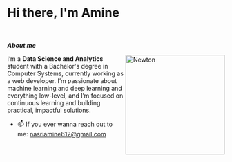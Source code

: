 
<h1><b>Hi there, I'm </b>Amine</h1>
<br>

***About me***

<img align="right" width=230px alt="Newton" src="https://cdn.thecollector.com/wp-content/uploads/2023/06/isaac-newton-optics-light.jpg"/>

I’m a **Data Science and Analytics** student with a Bachelor's degree in Computer Systems, currently working as a web developer. I’m passionate about machine learning and deep learning and everything low-level, and I’m focused on continuous learning and building practical, impactful solutions.
- 📫 If you ever wanna reach out to me: <a href="nasriamine612@gmail.com">nasriamine612@gmail.com</a>
<br>
